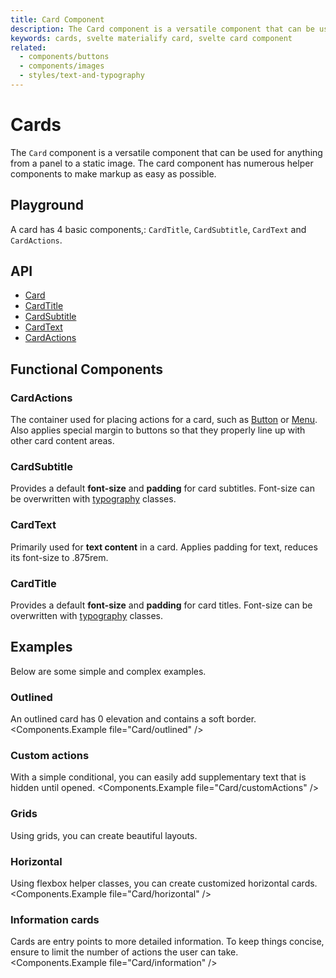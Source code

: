 ```yaml
---
title: Card Component
description: The Card component is a versatile component that can be used for anything from a panel to a static image.
keywords: cards, svelte materialify card, svelte card component
related:
  - components/buttons
  - components/images
  - styles/text-and-typography
---
```


<script>
  import Playground from '@/playground/Card.svelte';
</script>

# Cards

The `Card` component is a versatile component that can be used for anything from a panel to a static image. The card component has numerous helper components to make markup as easy as possible.

## Playground

A card has 4 basic components,: `CardTitle`, `CardSubtitle`, `CardText` and `CardActions`.

<Playground />

## API

- [Card](/api/Card/)
- [CardTitle](/api/CardTitle/)
- [CardSubtitle](/api/CardSubtitle/)
- [CardText](/api/CardText/)
- [CardActions](/api/CardActions/)

## Functional Components

### CardActions

The container used for placing actions for a card, such as [Button](/components/buttons/) or [Menu](/components/menus/). Also applies special margin to buttons so that they properly line up with other card content areas.

### CardSubtitle

Provides a default **font-size** and **padding** for card subtitles. Font-size can be overwritten with [typography](/styles/text-and-typography/) classes.

### CardText

Primarily used for **text content** in a card. Applies padding for text, reduces its font-size to .875rem.

### CardTitle

Provides a default **font-size** and **padding** for card titles. Font-size can be overwritten with [typography](/styles/text-and-typography/) classes.

## Examples

Below are some simple and complex examples.

### Outlined

An outlined card has 0 elevation and contains a soft border. <Components.Example file="Card/outlined" />

### Custom actions

With a simple conditional, you can easily add supplementary text that is hidden until opened. <Components.Example file="Card/customActions" />

### Grids

Using grids, you can create beautiful layouts.

### Horizontal

Using flexbox helper classes, you can create customized horizontal cards. <Components.Example file="Card/horizontal" />

### Information cards

Cards are entry points to more detailed information. To keep things concise, ensure to limit the number of actions the user can take. <Components.Example file="Card/information" />
